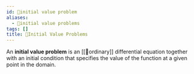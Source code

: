 ```yaml
---
id: 📘initial value problem
aliases:
  - 📘initial value problems
tags: []
title: 📘Initial Value Problems
---
```


An **initial value problem** is an [[📘ordinary]] differential equation together with an initial condition that specifies the value of the function at a given point in the domain.
